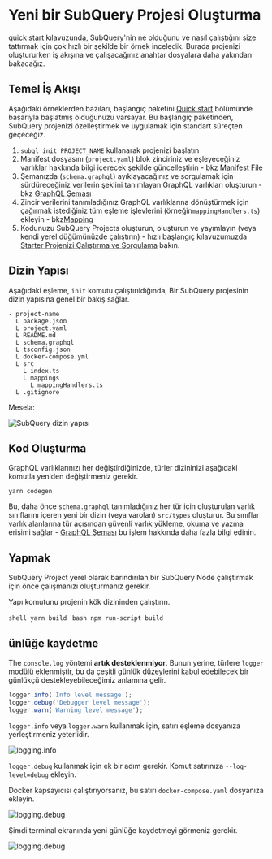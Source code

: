 # Yeni bir SubQuery Projesi Oluşturma

[quick start](/quickstart/quickstart.md) kılavuzunda, SubQuery'nin ne olduğunu ve nasıl çalıştığını size tattırmak için çok hızlı bir şekilde bir örnek inceledik. Burada projenizi oluştururken iş akışına ve çalışacağınız anahtar dosyalara daha yakından bakacağız.

## Temel İş Akışı
Aşağıdaki örneklerden bazıları, başlangıç paketini [Quick start](../quickstart/quickstart.md) bölümünde başarıyla başlatmış olduğunuzu varsayar. Bu başlangıç paketinden, SubQuery projenizi özelleştirmek ve uygulamak için standart süreçten geçeceğiz.

1. `subql init PROJECT_NAME` kullanarak projenizi başlatın
2. Manifest dosyasını (`project.yaml`) blok zinciriniz ve eşleyeceğiniz varlıklar hakkında bilgi içerecek şekilde güncelleştirin - bkz [Manifest File](./manifest.md)
3. Şemanızda (`schema.graphql`) ayıklayacağınız ve sorgulamak için sürdüreceğiniz verilerin şeklini tanımlayan GraphQL varlıkları oluşturun - bkz [GraphQL Şeması](./graphql.md)
4. Zincir verilerini tanımladığınız GraphQL varlıklarına dönüştürmek için çağırmak istediğiniz tüm eşleme işlevlerini (örneğin`mappingHandlers.ts`) ekleyin - bkz[Mapping](./mapping.md)
5. Kodunuzu SubQuery Projects oluşturun, oluşturun ve yayımlayın (veya kendi yerel düğümünüzde çalıştırın) - hızlı başlangıç kılavuzumuzda [ Starter Projenizi Çalıştırma ve Sorgulama](./quickstart.md#running-and-querying-your-starter-project) bakın.

## Dizin Yapısı

Aşağıdaki eşleme, `init` komutu çalıştırıldığında, Bir SubQuery projesinin dizin yapısına genel bir bakış sağlar.

```
- project-name
  L package.json
  L project.yaml
  L README.md
  L schema.graphql
  L tsconfig.json
  L docker-compose.yml
  L src
    L index.ts
    L mappings
      L mappingHandlers.ts
  L .gitignore
```

Mesela:

![SubQuery dizin yapısı](/assets/img/subQuery_directory_stucture.png)

## Kod Oluşturma

GraphQL varlıklarınızı her değiştirdiğinizde, türler dizininizi aşağıdaki komutla yeniden değiştirmeniz gerekir.

```
yarn codegen
```

Bu, daha önce `schema.graphql` tanımladığınız her tür için oluşturulan varlık sınıflarını içeren yeni bir dizin (veya varolan) `src/types` oluşturur. Bu sınıflar varlık alanlarına tür açısından güvenli varlık yükleme, okuma ve yazma erişimi sağlar - [ GraphQL Şeması](./graphql.md) bu işlem hakkında daha fazla bilgi edinin.

## Yapmak

SubQuery Project yerel olarak barındırılan bir SubQuery Node çalıştırmak için önce çalışmanızı oluşturmanız gerekir.

Yapı komutunu projenin kök dizininden çalıştırın.

<CodeGroup> <CodeGroupItem title="YARN" active> ```shell yarn build ``` </CodeGroupItem>
<CodeGroupItem title="NPM"> ```bash npm run-script build ``` </CodeGroupItem> </CodeGroup>

## ünlüğe kaydetme

The `console.log` yöntemi **artık desteklenmiyor**. Bunun yerine, türlere `logger` modülü eklenmiştir, bu da çeşitli günlük düzeylerini kabul edebilecek bir günlükçü destekleyebileceğimiz anlamına gelir.

```typescript
logger.info('Info level message');
logger.debug('Debugger level message');
logger.warn('Warning level message');
```

`logger.info` veya `logger.warn` kullanmak için, satırı eşleme dosyanıza yerleştirmeniz yeterlidir.

![logging.info](/assets/img/logging_info.png)

`logger.debug` kullanmak için ek bir adım gerekir. Komut satırınıza `--log-level=debug` ekleyin.

Docker kapsayıcısı çalıştırıyorsanız, bu satırı `docker-compose.yaml` dosyanıza ekleyin.

![logging.debug](/assets/img/logging_debug.png)

Şimdi terminal ekranında yeni günlüğe kaydetmeyi görmeniz gerekir.

![logging.debug](/assets/img/subquery_logging.png)
